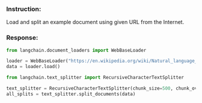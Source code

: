 ### Instruction:
Load and split an example document using given URL from the Internet.

### Response:
```python
from langchain.document_loaders import WebBaseLoader

loader = WebBaseLoader("https://en.wikipedia.org/wiki/Natural_language_processing")
data = loader.load()

from langchain.text_splitter import RecursiveCharacterTextSplitter

text_splitter = RecursiveCharacterTextSplitter(chunk_size=500, chunk_overlap=0)
all_splits = text_splitter.split_documents(data)
```